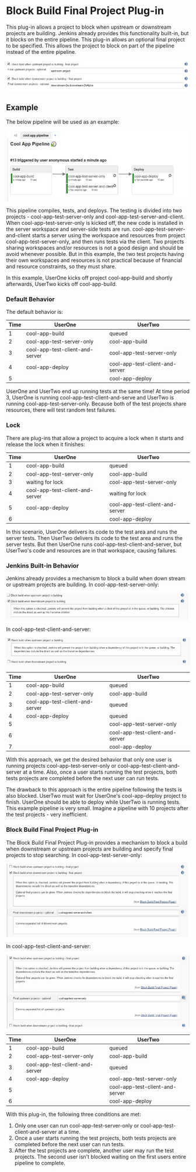 # Block Build Final Project Plug-in
This plug-in allows a project to block when upstream or downstream projects are building.  Jenkins already provides this functionality built-in, but it blocks on the entire pipeline.  This plug-in allows an optional final project to be specified.  This allows the project to block on part of the pipeline instead of the entire pipeline.

![Alt text](images/block-build-final-project.jpg?raw=true)

## Example
The below pipeline will be used as an example:

![Alt text](images/cool-app-pipeline.jpg?raw=true)

This pipeline compiles, tests, and deploys.  The testing is divided into two projects - cool-app-test-server-only and cool-app-test-server-and-client.  When cool-app-test-server-only is kicked off, the new code is installed in the server workspace and server-side tests are run.  cool-app-test-server-and-client starts a server using the workspace and resources from project cool-app-test-server-only, and then runs tests via the client.  Two projects sharing workspaces and/or resources is not a good design and should be avoid whenever possible.  But in this example, the two test projects having their own workspaces and resources is not practical because of financial and resource constraints, so they must share.

In this example, UserOne kicks off project cool-app-build and shortly afterwards, UserTwo kicks off cool-app-build.

### Default Behavior
The default behavior is:

Time | UserOne | UserTwo
---- | ------- | -------
1 | cool-app-build | queued
2 | cool-app-test-server-only | cool-app-build
3 | cool-app-test-client-and-server | cool-app-test-server-only
4 | cool-app-deploy | cool-app-test-client-and-server
5 | | cool-app-deploy

UserOne and UserTwo end up running tests at the same time!  At time period 3, UserOne is running cool-app-test-client-and-serve and UserTwo is running cool-app-test-server-only.  Because both of the test projects share resources, there will test random test failures.


### Lock
There are plug-ins that allow a project to acquire a lock when it starts and release the lock when it finishes:

Time | UserOne | UserTwo
---- | ------- | -------
1 | cool-app-build | queued
2 | cool-app-test-server-only | cool-app-build
3 | waiting for lock | cool-app-test-server-only
4 | cool-app-test-client-and-server | waiting for lock
5 | cool-app-deploy | cool-app-test-client-and-server
6 | | cool-app-deploy

In this scenario, UserOne delivers its code to the test area and runs the server tests.  Then UserTwo delivers its code to the test area and runs the server tests.  But then UserOne runs cool-app-test-client-and-server, but UserTwo's code and resources are in that workspace, causing failures.

### Jenkins Built-in Behavior
Jenkins already provides a mechanism to block a build when down stream or upstream projects are building.  In cool-app-test-server-only:

![Alt text](images/block-downstream-built-in.jpg?raw=true)

In cool-app-test-client-and-server:

![Alt text](images/block-upstream-built-in.jpg?raw=true)

Time | UserOne | UserTwo
---- | ------- | -------
1 | cool-app-build | queued
2 | cool-app-test-server-only | cool-app-build
3 | cool-app-test-client-and-server | queued
4 | cool-app-deploy | queued
5 | | cool-app-test-server-only
6 | | cool-app-test-client-and-server
7 | | cool-app-deploy

With this approach, we get the desired behavior that only one user is running projects cool-app-test-server-only or cool-app-test-client-and-server at a time.  Also, once a user starts running the test projects, both tests projects are completed before the next user can run tests.

The drawback to this approach is the entire pipeline following the tests is also blocked.  UserTwo must wait for UserOne's cool-app-deploy project to finish.  UserOne should be able to deploy while UserTwo is running tests.  This example pipeline is very small.  Imagine a pipeline with 10 projects after the test projects - very inefficient.

###  Block Build Final Project Plug-in
The Block Build Final Project Plug-in provides a mechanism to block a build when downstream or upstream projects are building and specify final projects to stop searching.  In cool-app-test-server-only:

![Alt text](images/block-downstream-plug-in.jpg?raw=true)

In cool-app-test-client-and-server:

![Alt text](images/block-upstream-plug-in.jpg?raw=true)

Time | UserOne | UserTwo
---- | ------- | -------
1 | cool-app-build | queued
2 | cool-app-test-server-only | cool-app-build
3 | cool-app-test-client-and-server | queued
4 | cool-app-deploy | cool-app-test-server-only
5 | | cool-app-test-client-and-server
6 | | cool-app-deploy

With this plug-in, the following three conditions are met:

1. Only one user can run cool-app-test-server-only or cool-app-test-client-and-server at a time.
2. Once a user starts running the test projects, both tests projects are completed before the next user can run tests.
3. After the test projects are complete, another user may run the test projects.  The second user isn't blocked waiting on the first users entire pipeline to complete.

